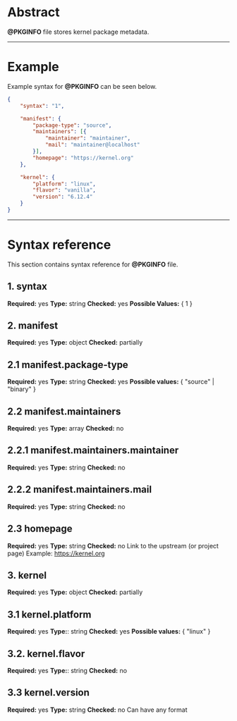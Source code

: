 # Abstract

**@PKGINFO** file stores kernel package metadata.

---
# Example
Example syntax for **@PKGINFO** can be seen below.
```json
{
	"syntax": "1",

	"manifest": {
		"package-type": "source",
		"maintainers": [{
			"maintainer": "maintainer",
			"mail": "maintainer@localhost"
		}],
		"homepage": "https://kernel.org"
	},

	"kernel": {
		"platform": "linux",
		"flavor": "vanilla",
		"version": "6.12.4"
    }
}
```
---
# Syntax reference

This section contains syntax reference for **@PKGINFO** file.

## 1. syntax
**Required:** yes
**Type:** string
**Checked:** yes
**Possible Values:** { 1 }

## 2. manifest
**Required:** yes
**Type:** object
**Checked:** partially

## 2.1 manifest.package-type
**Required:** yes
**Type:** string
**Checked:** yes
**Possible values:** { "source" | "binary" }

## 2.2 manifest.maintainers
**Required:** yes
**Type:** array
**Checked:** no

## 2.2.1 manifest.maintainers.maintainer
**Required:** yes
**Type:** string
**Checked:** no

## 2.2.2 manifest.maintainers.mail
**Required:** yes
**Type:** string
**Checked:** no

## 2.3 homepage
**Required:** yes
**Type:** string
**Checked:** no
Link to the upstream (or project page)
Example: https://kernel.org

## 3. kernel
**Required:** yes
**Type:** object
**Checked:** partially

## 3.1 kernel.platform
**Required:** yes
**Type:**: string
**Checked:** yes
**Possible values:** { "linux" }

## 3.2. kernel.flavor
**Required:** yes
**Type:**: string
**Checked:** no

## 3.3 kernel.version
**Required:** yes
**Type:** string
**Checked:** no
Can have any format

